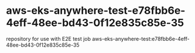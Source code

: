 # aws-eks-anywhere-test-e78fbb6e-4eff-48ee-bd43-0f12e835c85e-35
repository for use with E2E test job aws-eks-anywhere-test:e78fbb6e-4eff-48ee-bd43-0f12e835c85e-35
